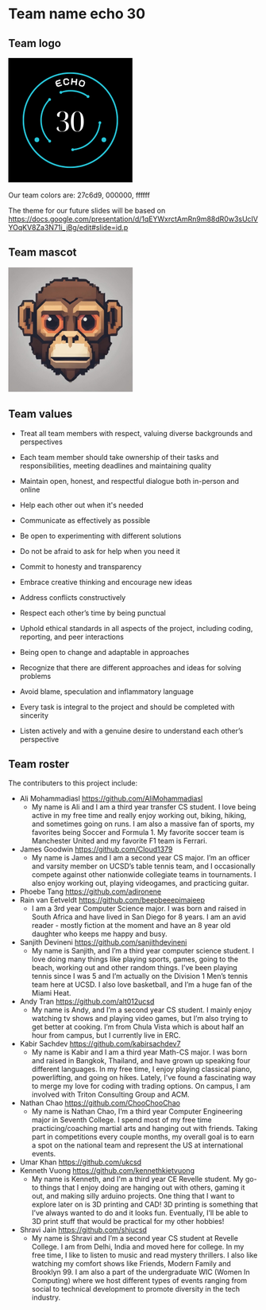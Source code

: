 # Team name echo 30

## Team logo

<img src="Branding/110 Team 30.png" height=250>

Our team colors are: 27c6d9, 000000, ffffff

The theme for our future slides will be based on https://docs.google.com/presentation/d/1qEYWxrctAmRn9m88dR0w3sUcIVYOqKV8Za3N71i_jBg/edit#slide=id.p

## Team mascot

<img src="Branding/Mascot.jpg" height=250>

## Team values

- Treat all team members with respect, valuing diverse backgrounds and perspectives

- Each team member should take ownership of their tasks and responsibilities, meeting deadlines and maintaining quality

- Maintain open, honest, and respectful dialogue both in-person and online

- Help each other out when it's needed

- Communicate as effectively as possible

- Be open to experimenting with different solutions

- Do not be afraid to ask for help when you need it

- Commit to honesty and transparency 

- Embrace creative thinking and encourage new ideas

- Address conflicts constructively

- Respect each other’s time by being punctual

- Uphold ethical standards in all aspects of the project, including coding, reporting, and peer interactions

- Being open to change and adaptable in approaches

- Recognize that there are different approaches and ideas for solving problems

- Avoid blame, speculation and inflammatory language

- Every task is integral to the project and should be completed with sincerity

- Listen actively and with a genuine desire to understand each other’s perspective


## Team roster

The contributers to this project include:

- Ali Mohammadiasl https://github.com/AliMohammadiasl
    - My name is Ali and I am a third year transfer CS student. I love being active in my free time and really enjoy working out, biking, hiking, and sometimes going on runs. I am also a massive fan of sports, my favorites being Soccer and Formula 1. My favorite soccer team is Manchester United and my favorite F1 team is Ferrari. 
- James Goodwin https://github.com/Cloud1379
    - My name is James and I am a second year CS major. I’m an officer and varsity member on UCSD’s table tennis team, and I occasionally compete against other nationwide collegiate teams in tournaments. I also enjoy working out, playing videogames, and practicing guitar.  
- Phoebe Tang https://github.com/adironene
- Rain van Eetveldt https://github.com/beepbeeepimajeep
    - I am a 3rd year Computer Science major. I was born and raised in South Africa and have lived in San Diego for 8 years.  I am an avid reader - mostly fiction at the moment and have an 8 year old daughter who keeps me happy and busy. 
- Sanjith Devineni https://github.com/sanjithdevineni
    - My name is Sanjith, and I’m a third year computer science student. I love doing many things like playing sports, games, going to the beach, working out and other random things. I’ve been playing tennis since I was 5 and I’m actually on the Division 1 Men’s tennis team here at UCSD. I also love basketball, and I’m a huge fan of the Miami Heat. 
- Andy Tran https://github.com/alt012ucsd
    - My name is Andy, and I’m a second year CS student. I mainly enjoy watching tv shows and playing video games, but I’m also trying to get better at cooking. I’m from Chula Vista which is about half an hour from campus, but I currently live in ERC.
- Kabir Sachdev https://github.com/kabirsachdev7
    - My name is Kabir and I am a third year Math-CS major. I was born and raised in Bangkok, Thailand, and have grown up speaking four different languages. In my free time, I enjoy playing classical piano, powerlifting, and going on hikes. Lately, I've found a fascinating way to merge my love for coding with trading options. On campus, I am involved with Triton Consulting Group and ACM. 
- Nathan Chao https://github.com/ChooChooChao
    - My name is Nathan Chao, I’m a third year Computer Engineering major in Seventh College. I spend most of my free time practicing/coaching martial arts and hanging out with friends. Taking part in competitions every couple months, my overall goal is to earn a spot on the national team and represent the US at international events.
- Umar Khan https://github.com/ukcsd
- Kenneth Vuong https://github.com/kennethkietvuong
    - My name is Kenneth, and I'm a third year CE Revelle student. My go-to things that I enjoy doing are hanging out with others, gaming it out, and making silly arduino projects. One thing that I want to explore later on is 3D printing and CAD! 3D printing is something that I’ve always wanted to do and it looks fun. Eventually, I’ll be able to 3D print stuff that would be practical for my other hobbies!
- Shravi Jain https://github.com/shjucsd
    - My name is Shravi and I’m a second year CS student at Revelle College. I am from Delhi, India and moved here for college. In my free time, I like to listen to music and read mystery thrillers. I also like watching my comfort shows like Friends, Modern Family and Brooklyn 99.  I am also a part of the undergraduate WIC (Women In Computing) where we host different types of events ranging from social to technical development to promote diversity in the tech industry.
